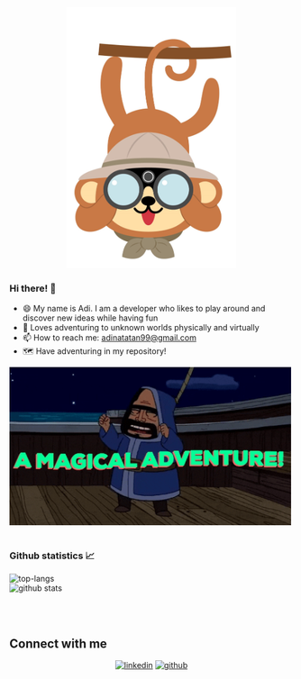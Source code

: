 <div align="center">
<img width="300px" alt="Happy monkey adventurer" src="https://raw.githubusercontent.com/adinata15/adinata15/master/assets/monkey.jpg">
</div>

### Hi there! 👋
- 😄 My name is Adi. I am a developer who likes to play around and discover new ideas while having fun
- 🌱 Loves adventuring to unknown worlds physically and virtually 
- 📫 How to reach me: adinatatan99@gmail.com
- 🗺️ Have adventuring in my repository!

<img width="500px" alt="Enjoy your adventure here :D" src="https://raw.githubusercontent.com/adinata15/adinata15/master/assets/adventure_time.gif">

<br/>
<br/>

### Github statistics 📈
![top-langs](https://github-readme-stats.vercel.app/api/top-langs?username=adinata15&show_icons=true&theme=radical)
<br/>
![github stats](https://github-readme-stats.vercel.app/api?username=adinata15&show_icons=true&theme=radical)

<br/> 
<br/>

## Connect with me

<div align="center">
<a href="https://www.linkedin.com/in/adinata-tan99" target="_blank"><img src=https://img.shields.io/badge/linkedin-%231E77B5.svg?&style=for-the-badge&logo=linkedin&logoColor=white alt=linkedin style="margin-bottom: 5px;" /></a>  
<a href="https://github.com/adinata15" target="_blank"><img src=https://img.shields.io/badge/github-%2324292e.svg?&style=for-the-badge&logo=github&logoColor=white alt=github style="margin-bottom: 5px;" /></a>
</div>  
  
<br/>  
